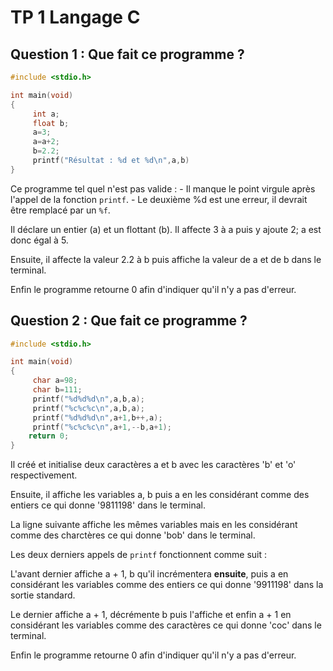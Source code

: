 # TP 1 Langage C

## Question 1 : Que fait ce programme ?

```C
#include <stdio.h>

int main(void)
{
     int a;
     float b;
     a=3;
     a=a+2;
     b=2.2;
     printf("Résultat : %d et %d\n",a,b)
}
```

Ce programme tel quel n'est pas valide  :
    - Il manque le point virgule après l'appel de la fonction `printf`.
    - Le deuxième %d est une erreur, il devrait être remplacé par un `%f`.

Il déclare un entier (a) et un flottant (b). Il affecte 3 à a puis y ajoute 2; a est donc égal à 5. 

Ensuite, il affecte la valeur 2.2 à b puis affiche la valeur de a et de b dans le terminal.

Enfin le programme retourne 0 afin d'indiquer qu'il n'y a pas d'erreur.

## Question 2 : Que fait ce programme ?

```C
#include <stdio.h>

int main(void)
{
     char a=98;
     char b=111;
     printf("%d%d%d\n",a,b,a);
     printf("%c%c%c\n",a,b,a);
     printf("%d%d%d\n",a+1,b++,a);
     printf("%c%c%c\n",a+1,--b,a+1);
	return 0; 
}
```

Il créé et initialise deux caractères a et b avec les caractères 'b' et 'o' respectivement.

Ensuite, il affiche les variables a, b puis a en les considérant comme des entiers ce qui donne '9811198' dans le terminal.

La ligne suivante affiche les mêmes variables mais en les considérant comme des charctères ce qui donne 'bob' dans le terminal.

Les deux derniers appels de `printf` fonctionnent comme suit :

L'avant dernier affiche a + 1, b qu'il incrémentera __ensuite__, puis a en considérant les variables comme des entiers ce qui donne '9911198' dans la sortie standard.

Le dernier affiche a + 1, décrémente b puis l'affiche et enfin a + 1 en considérant les variables comme des caractères ce qui donne 'coc' dans le terminal.

Enfin le programme retourne 0 afin d'indiquer qu'il n'y a pas d'erreur.
